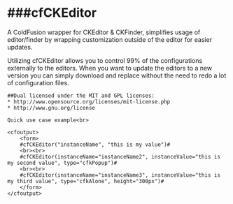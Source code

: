 ###cfCKEditor
=============

A ColdFusion wrapper for CKEditor & CKFinder, simplifies usage of editor/finder by wrapping customization outside of the editor for easier updates.

Utilizing cfCKEditor allows you to control 99% of the configurations externally to the editors.  When you want to update the editors to a new version
you can simply download and replace without the need to redo a lot of configuration files.   

```
##Dual licensed under the MIT and GPL licenses:
* http://www.opensource.org/licenses/mit-license.php
* http://www.gnu.org/license
```

```
Quick use case example<br>

<cfoutput>
	<form>
	#cfCKEditor("instanceName", "this is my value")#
	<br><br>
	#cfCKEditor(instanceName="instanceName2", instanceValue="this is my second value", type="cfkPopup")#
	<br><br>
	#cfCKEditor(instanceName="instanceName3", instanceValue="this is my third value", type="cfkAlone", height="300px")#
	</form>
</cfoutput>
```

